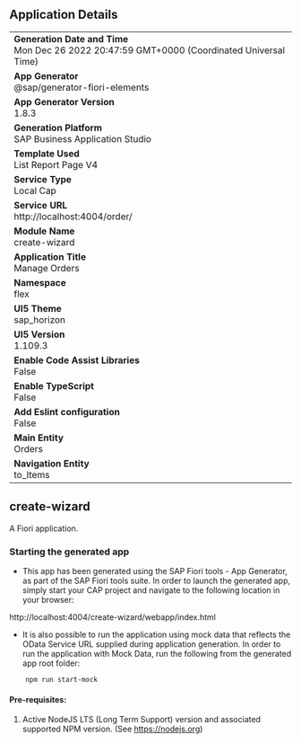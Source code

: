 ## Application Details
|               |
| ------------- |
|**Generation Date and Time**<br>Mon Dec 26 2022 20:47:59 GMT+0000 (Coordinated Universal Time)|
|**App Generator**<br>@sap/generator-fiori-elements|
|**App Generator Version**<br>1.8.3|
|**Generation Platform**<br>SAP Business Application Studio|
|**Template Used**<br>List Report Page V4|
|**Service Type**<br>Local Cap|
|**Service URL**<br>http://localhost:4004/order/
|**Module Name**<br>create-wizard|
|**Application Title**<br>Manage Orders|
|**Namespace**<br>flex|
|**UI5 Theme**<br>sap_horizon|
|**UI5 Version**<br>1.109.3|
|**Enable Code Assist Libraries**<br>False|
|**Enable TypeScript**<br>False|
|**Add Eslint configuration**<br>False|
|**Main Entity**<br>Orders|
|**Navigation Entity**<br>to_Items|

## create-wizard

A Fiori application.

### Starting the generated app

-   This app has been generated using the SAP Fiori tools - App Generator, as part of the SAP Fiori tools suite.  In order to launch the generated app, simply start your CAP project and navigate to the following location in your browser:

http://localhost:4004/create-wizard/webapp/index.html

- It is also possible to run the application using mock data that reflects the OData Service URL supplied during application generation.  In order to run the application with Mock Data, run the following from the generated app root folder:

```
    npm run start-mock
```

#### Pre-requisites:

1. Active NodeJS LTS (Long Term Support) version and associated supported NPM version.  (See https://nodejs.org)


